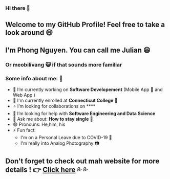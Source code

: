 ### Hi there 👋

## Welcome to my GitHub Profile! Feel free to take a look around :smile:

## I'm Phong Nguyen. You can call me Julian :satisfied:
### Or meobilivang :smiley_cat: if that sounds more familiar 

### Some info about me: :page_with_curl:
- 🔭 I’m currently working on **Software Developement** (Mobile App :vibration_mode: and Web App )
- 🌱 I'm currently enrolled at **Connecticut College** :dromedary_camel:
- :star: I’m looking for collaborations on ****
- 🤔 I’m looking for help with **Software Engineering and Data Science**
- 💬 Ask me about: **How to stay single** :eyes:
- 😄 Pronouns: He,him, his
- ⚡ Fun fact: 
    - I'm on a Personal Leave due to COVID-19 :high_brightness:
    - I'm really into Analog Photography :camera:

## Don't forget to check out mah website for more details ! :point_right: [Click here](https://meobilivang.github.io/) :sweat_drops: :sweat_drops:
